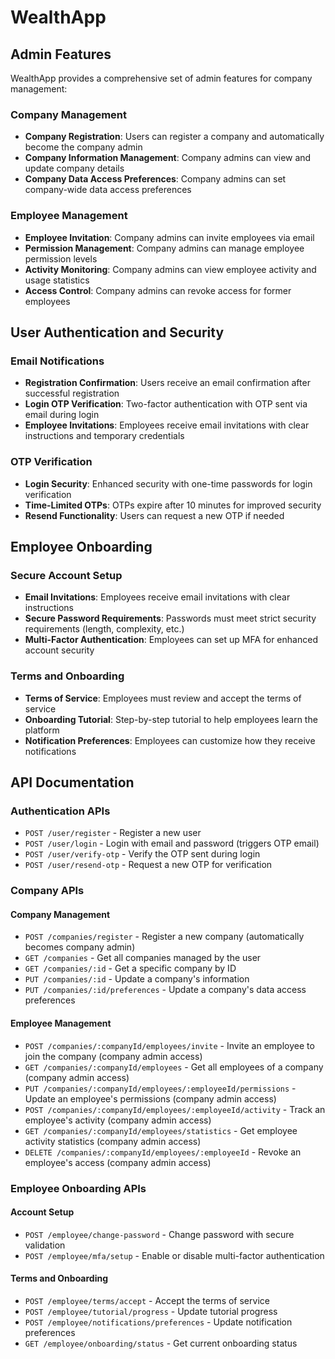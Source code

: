 # WealthApp

## Admin Features

WealthApp provides a comprehensive set of admin features for company management:

### Company Management
- **Company Registration**: Users can register a company and automatically become the company admin
- **Company Information Management**: Company admins can view and update company details
- **Company Data Access Preferences**: Company admins can set company-wide data access preferences

### Employee Management
- **Employee Invitation**: Company admins can invite employees via email
- **Permission Management**: Company admins can manage employee permission levels
- **Activity Monitoring**: Company admins can view employee activity and usage statistics
- **Access Control**: Company admins can revoke access for former employees

## User Authentication and Security

### Email Notifications
- **Registration Confirmation**: Users receive an email confirmation after successful registration
- **Login OTP Verification**: Two-factor authentication with OTP sent via email during login
- **Employee Invitations**: Employees receive email invitations with clear instructions and temporary credentials

### OTP Verification
- **Login Security**: Enhanced security with one-time passwords for login verification
- **Time-Limited OTPs**: OTPs expire after 10 minutes for improved security
- **Resend Functionality**: Users can request a new OTP if needed

## Employee Onboarding

### Secure Account Setup
- **Email Invitations**: Employees receive email invitations with clear instructions
- **Secure Password Requirements**: Passwords must meet strict security requirements (length, complexity, etc.)
- **Multi-Factor Authentication**: Employees can set up MFA for enhanced account security

### Terms and Onboarding
- **Terms of Service**: Employees must review and accept the terms of service
- **Onboarding Tutorial**: Step-by-step tutorial to help employees learn the platform
- **Notification Preferences**: Employees can customize how they receive notifications

## API Documentation

### Authentication APIs
- `POST /user/register` - Register a new user
- `POST /user/login` - Login with email and password (triggers OTP email)
- `POST /user/verify-otp` - Verify the OTP sent during login
- `POST /user/resend-otp` - Request a new OTP for verification

### Company APIs

#### Company Management
- `POST /companies/register` - Register a new company (automatically becomes company admin)
- `GET /companies` - Get all companies managed by the user
- `GET /companies/:id` - Get a specific company by ID
- `PUT /companies/:id` - Update a company's information
- `PUT /companies/:id/preferences` - Update a company's data access preferences

#### Employee Management
- `POST /companies/:companyId/employees/invite` - Invite an employee to join the company (company admin access)
- `GET /companies/:companyId/employees` - Get all employees of a company (company admin access)
- `PUT /companies/:companyId/employees/:employeeId/permissions` - Update an employee's permissions (company admin access)
- `POST /companies/:companyId/employees/:employeeId/activity` - Track an employee's activity (company admin access)
- `GET /companies/:companyId/employees/statistics` - Get employee activity statistics (company admin access)
- `DELETE /companies/:companyId/employees/:employeeId` - Revoke an employee's access (company admin access)

### Employee Onboarding APIs

#### Account Setup
- `POST /employee/change-password` - Change password with secure validation
- `POST /employee/mfa/setup` - Enable or disable multi-factor authentication

#### Terms and Onboarding
- `POST /employee/terms/accept` - Accept the terms of service
- `POST /employee/tutorial/progress` - Update tutorial progress
- `POST /employee/notifications/preferences` - Update notification preferences
- `GET /employee/onboarding/status` - Get current onboarding status
